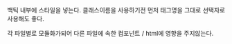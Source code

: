 백틱 내부에 스타일을 넣는다.
클래스이름을 사용하기전 먼저 태그명을 그대로 선택자로 사용해도 좋다.

각 파일별로 모듈화가되어 다른 파일에 속한 컴포넌트 / html에 영향을 주지않는다.
<style jsx>{` `}</style>
